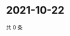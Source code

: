 # 2021-10-22

共 0 条

<!-- BEGIN -->
<!-- 最后更新时间 Fri Oct 22 2021 12:19:59 GMT+0800 (China Standard Time) -->

<!-- END -->
